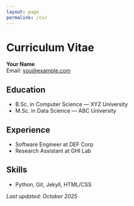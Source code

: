 ```yaml
---
layout: page
permalink: /cv/
---
```


# Curriculum Vitae

**Your Name**  
Email: you@example.com

## Education
- B.Sc. in Computer Science — XYZ University
- M.Sc. in Data Science — ABC University

## Experience
- Software Engineer at DEF Corp
- Research Assistant at GHI Lab

## Skills
- Python, Git, Jekyll, HTML/CSS

_Last updated: October 2025_
